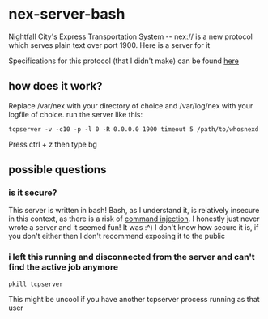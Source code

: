 # nex-server-bash
Nightfall City's Express Transportation System -- nex:// is a new protocol which serves plain text over port 1900. Here is a server for it

Specifications for this protocol (that I didn't make) can be found [here](https://nightfall.city/nex/info/specification.txt)

## how does it work?
Replace /var/nex with your directory of choice and /var/log/nex with your logfile of choice. run the server like this:
```
tcpserver -v -c10 -p -l 0 -R 0.0.0.0 1900 timeout 5 /path/to/whosnexd
```
Press ctrl + z then type bg

## possible questions
### is it secure?
This server is written in bash! Bash, as I understand it, is relatively insecure in this context, as there is a risk of [command injection](https://en.wikipedia.org/wiki/Code_injection).
I honestly just never wrote a server and it seemed fun! It was :^) I don't know how secure it is, if you don't either then I don't recommend exposing it to the public
### i left this running and disconnected from the server and can't find the active job anymore 
```
pkill tcpserver
```
This might be uncool if you have another tcpserver process running as that user
